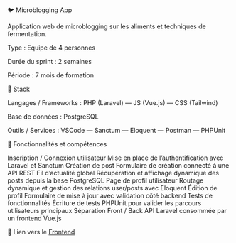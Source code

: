 🐦 Microblogging App

Application web de microblogging sur les aliments et techniques de fermentation.

Type : Equipe de 4 personnes

Durée du sprint : 2 semaines

Période : 7 mois de formation



🧱 Stack

Langages / Frameworks : PHP (Laravel) — JS (Vue.js) — CSS (Tailwind)

Base de données : PostgreSQL

Outils / Services : VSCode — Sanctum — Eloquent — Postman — PHPUnit



🧩 Fonctionnalités et compétences

Inscription / Connexion utilisateur	Mise en place de l’authentification avec Laravel et Sanctum
Création de post	Formulaire de création connecté à une API REST 
Fil d’actualité global	Récupération et affichage dynamique des posts depuis la base PostgreSQL
Page de profil utilisateur	Routage dynamique et gestion des relations user/posts avec Eloquent
Édition de profil	Formulaire de mise à jour avec validation côté backend
Tests de fonctionnalités	Écriture de tests PHPUnit pour valider les parcours utilisateurs principaux
Séparation Front / Back	API Laravel consommée par un frontend Vue.js

🔗 Lien vers le [Frontend](https://github.com/EmilieVS/Fermentation_Jar_Frontend.git)






